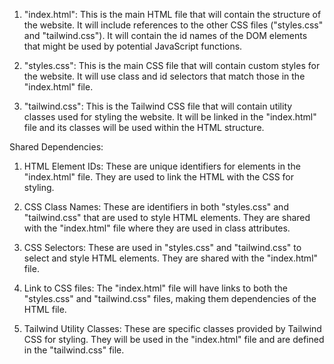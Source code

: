1. "index.html": This is the main HTML file that will contain the structure of the website. It will include references to the other CSS files ("styles.css" and "tailwind.css"). It will contain the id names of the DOM elements that might be used by potential JavaScript functions.

2. "styles.css": This is the main CSS file that will contain custom styles for the website. It will use class and id selectors that match those in the "index.html" file.

3. "tailwind.css": This is the Tailwind CSS file that will contain utility classes used for styling the website. It will be linked in the "index.html" file and its classes will be used within the HTML structure.

Shared Dependencies:

1. HTML Element IDs: These are unique identifiers for elements in the "index.html" file. They are used to link the HTML with the CSS for styling.

2. CSS Class Names: These are identifiers in both "styles.css" and "tailwind.css" that are used to style HTML elements. They are shared with the "index.html" file where they are used in class attributes.

3. CSS Selectors: These are used in "styles.css" and "tailwind.css" to select and style HTML elements. They are shared with the "index.html" file.

4. Link to CSS files: The "index.html" file will have links to both the "styles.css" and "tailwind.css" files, making them dependencies of the HTML file.

5. Tailwind Utility Classes: These are specific classes provided by Tailwind CSS for styling. They will be used in the "index.html" file and are defined in the "tailwind.css" file.